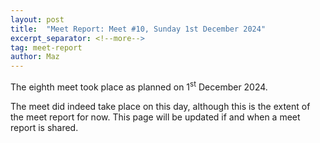 ```yaml
---
layout: post
title:  "Meet Report: Meet #10, Sunday 1st December 2024"
excerpt_separator: <!--more-->
tag: meet-report
author: Maz
---
```


The eighth meet took place as planned on 1<sup>st</sup> December 2024.

<!--more-->

The meet did indeed take place on this day, although this is the extent of the meet report for now. This page will be updated if and when a meet report is shared.
